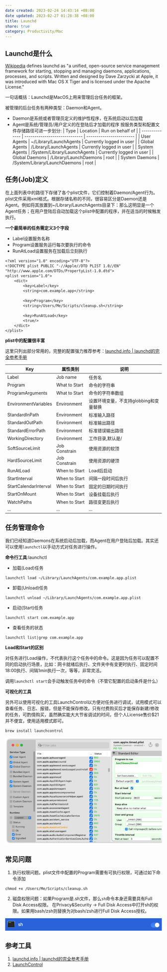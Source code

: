 ```yaml
---
date created: 2023-02-24 14:43:14 +08:00
date updated: 2023-02-27 01:28:38 +08:00
title: Launchd
share: true
category: Productivity/Mac
---
```


## Launchd是什么

[Wikipedia](http://en.wikipedia.org/wiki/Launchd) defines launchd as "a unified, open-source service management framework for starting, stopping and managing daemons, applications, processes, and scripts. Written and designed by Dave Zarzycki at Apple, it was introduced with Mac OS X Tiger and is licensed under the Apache License."

一句话概括：Launchd是MacOS上用来管理后台任务的框架。

被管理的后台任务有两种类型：Daemon和Agent。
- Daemon是系统或者管理员定义的维护性程序，在系统启动以后加载
- Agent是系统/管理员/用户定义的在登陆后才加载的程序
按服务类型和配置文件存储路径可进一步划分:
| Type           | Location                      | Run on behalf of         |
| -------------- | ----------------------------- | ------------------------ |
| User Agents    | ~/Library/LaunchAgents        | Currently logged in user |
| Global Agents  | /Library/LaunchAgents         | Currently logged in user |
| System Agents  | /System/Library/LaunchAgents  | Currently logged in user |
| Global Daemons | /Library/LaunchDaemons        | root                     |
| System Daemons | /System/Library/LaunchDaemons | root                     |

## 任务(Job)定义

在上面列表中的路径下存储了各个plist文件，它们控制着Daemon/Agent行为。plist文件采用xml格式。根据存储名称的不同，很容易区分是Daemon还是Agent。例如将其放置到~/Library/LaunchAgents目录下：那么这明显是一个Agent任务；在用户登陆后自动加载这个plist中配置的程序，并在适当的时候触发执行。

**一个最简单的任务需定义3个字段**

- Label设置服务名称
- Program设置服务运行每次要执行的命令
- RunAtLoad设置服务在加载后立刻执行

```
<?xml version="1.0" encoding="UTF-8"?> 
<!DOCTYPE plist PUBLIC "-//Apple//DTD PLIST 1.0//EN" "http://www.apple.com/DTDs/PropertyList-1.0.dtd"> 
<plist version="1.0"> 
	<dict> 
		<key>Label</key> 
		<string>com.example.app</string> 
		
		<key>Program</key>
		<string>/Users/Me/Scripts/cleanup.sh</string> 
		
		<key>RunAtLoad</key> 
		<true/> 
	</dict> 
</plist>
```

**plist中的配置很丰富**

这里只列出部分常用的，完整的配置强力推荐参考：[launchd.info | launchd的完全参考手册](https://www.launchd.info/)

| Key                   | 属性类别      | 说明                                   |
| --------------------- | ------------- | -------------------------------------- |
| Label                 | Job name      | 任务名                                 |
| Program               | What to Start | 命令的字符串                           |
| ProgramArguments      | What to Start | 命令的字符串数组                       |
| EnvironmentVariables  | Environment   | 设置环境变量，不支持globbing和变量替换 |
| StandardInPath        | Environment   | 标准输入路径                           |
| StandardOutPath       | Environment   | 标准输出路径                           |
| StandardErrorPath     | Environment   | 标准错误输出路径                       |
| WorkingDirectory      | Environment   | 工作目录,默认是/                       |
| SoftSourceLimit       | Job Constrain | 使用资源的软顶                         |
| HardSourceLimit       | Job Constrain | 使用资源的硬顶                         |
| RunAtLoad             | When to Start | Load后启动                             |
| StartInterval         | When to Start | 间隔一段时间后执行                     |
| StartCalendarInterval | When to Start | 固定的日期时间执行                     |
| StartOnMount          | When to Start | 设备挂载后执行                         |
| WatchPaths            | When to Start | 路径变更后执行                         |
| ...                   | ...           | ...                                    |

## 任务管理命令

我们已经知道Daemons在系统启动后加载，而Agent在用户登陆后加载。其实还可以使用`launchctl`以手动方式对任务进行操作。

**命令行工具**:launchctl

- 加载(Load)任务
```
launchctl load ~/Library/LaunchAgents/com.example.app.plist
```
- 卸载(Unload)任务
```
launchctl unload ~/Library/LaunchAgents/com.example.app.plist
```
- 启动(Start)任务
```
launchctl start com.example.app
```
- 查看任务的状态
```
launchctl list|grep com.example.app
```

**Load和Start的区别**

对任务进行Load操作，不代表执行这个任务中的命令。这是因为任务可以配置不同的启动执行场景，比如：网卡就绪后执行、文件夹中有变更时执行、固定时间18:00执行、间隔1min执行一次，等等，非常灵活。

调用`launchctl start`会手动触发任务中的命令（不管它配置的启动条件是什么）

**可视化的工具**

另外可以使用可视化的工具LaunchControl以方便对任务进行调试，试用模式可以查看任务、日志、报错，但是不能保存修改。只有付费购买后才能保存新建/修改的任务，可酌情购买，虽然确实能大大节省调试的时间，但个人License售价$21并不便宜，使用适用模式即可。

```
brew install launchcontrol
```

![Pasted image 20230224140720.png](../../img/Pasted%20image%2020230224140720.png)

## 常见问题

1. 执行权限问题。plist文件中配置的Program需要有可执行权限，可通过如下命令添加

```
chmod +x /Users/Me/Scripts/cleanup.sh
```

2. 磁盘权限问题：如果Program是.sh文件，那么`sh`命令本身还需要具有Full Disk Access权限。
在Privacy&Security -> Full Disk Access中打开sh的权限。如果用bash/zsh则替换为对bash/zsh进行Full Disk Access授权。

![2023-02-24_14.39.46.png](../../img/2023-02-24_14.39.46.png)

## 参考工具

1. [launchd.info | launchd的完全参考手册](https://www.launchd.info/)
2. [LaunchControl](https://www.soma-zone.com/LaunchControl/)
